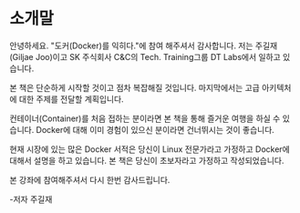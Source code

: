 # 소개말

안녕하세요. "도커\(Docker\)를 익히다."에 참여 해주셔서 감사합니다. 저는 주길재\(Giljae Joo\)이고 SK 주식회사 C&C의 Tech. Training그룹 DT Labs에서 일하고 있습니다.

본 책은 단순하게 시작할 것이고 점차 복잡해질 것입니다. 마지막에서는 고급 아키텍처에 대한 주제를 전달할 계획입니다. 

컨테이너\(Container\)를 처음 접하는 분이라면 본 책을 통해 즐거운 여행을 하실 수 있습니다. Docker에 대해 이미 경험이 있으신 분이라면 건너뛰시는 것이 좋습니다.

현재 시장에 있는 많은 Docker 서적은 당신이 Linux 전문가라고 가정하고 Docker에 대해서 설명을 하고 있습니다.  본 책은 당신이 초보자라고 가정하고 작성되었습니다.

본 강좌에 참여해주셔서 다시 한번 감사드립니다.

-저자 주길재  



